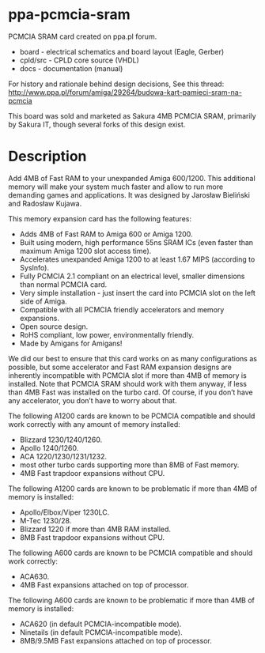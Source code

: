 ppa-pcmcia-sram
===============

PCMCIA SRAM card created on ppa.pl forum.

* board - electrical schematics and board layout (Eagle, Gerber)
* cpld/src - CPLD core source (VHDL)
* docs - documentation (manual)

For history and rationale behind design decisions, See this thread: http://www.ppa.pl/forum/amiga/29264/budowa-kart-pamieci-sram-na-pcmcia

This board was sold and marketed as Sakura 4MB PCMCIA SRAM, primarily by Sakura IT, though several forks of this design exist.

Description
===========

Add 4MB of Fast RAM to your unexpanded Amiga 600/1200. This additional memory will make your system much faster and allow to run more demanding games and applications. It was designed by Jarosław Bieliński and Radosław Kujawa.

This memory expansion card has the following features:

* Adds 4MB of Fast RAM to Amiga 600 or Amiga 1200.
* Built using modern, high performance 55ns SRAM ICs (even faster than maximum Amiga 1200 slot access time).
* Accelerates unexpanded Amiga 1200 to at least 1.67 MIPS (according to SysInfo).
* Fully PCMCIA 2.1 compliant on an electrical level, smaller dimensions than normal PCMCIA card.
* Very simple installation - just insert the card into PCMCIA slot on the left side of Amiga.
* Compatible with all PCMCIA friendly accelerators and memory expansions.
* Open source design. 
* RoHS compliant, low power, environmentally friendly.
* Made by Amigans for Amigans!

We did our best to ensure that this card works on as many configurations as possible, but some accelerator and Fast RAM expansion designs are inherently incompatible with PCMCIA slot if more than 4MB of memory is installed. Note that PCMCIA SRAM should work with them anyway, if less than 4MB Fast was installed on the turbo card. Of course, if you don’t have any accelerator, you don’t have to worry about that.

The following A1200 cards are known to be PCMCIA compatible and should work correctly with any amount of memory installed:

* Blizzard 1230/1240/1260.
* Apollo 1240/1260.
* ACA 1220/1230/1231/1232.
* most other turbo cards supporting more than 8MB of Fast memory.
* 4MB Fast trapdoor expansions without CPU.

The following A1200 cards are known to be problematic if more than 4MB of memory is installed:

* Apollo/Elbox/Viper 1230LC.
* M-Tec 1230/28.
* Blizzard 1220 if more than 4MB RAM installed.
* 8MB Fast trapdoor expansions without CPU.

The following A600 cards are known to be PCMCIA compatible and should work correctly:

* ACA630.
* 4MB Fast expansions attached on top of processor.

The following A600 cards are known to be problematic if more than 4MB of memory is installed:

* ACA620 (in default PCMCIA-incompatible mode).
* Ninetails (in default PCMCIA-incompatible mode).
* 8MB/9.5MB Fast expansions attached on top of processor.

